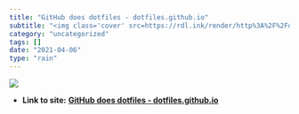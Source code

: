 ```yaml
---
title: "GitHub does dotfiles - dotfiles.github.io"
subtitle: "<img class='cover' src=https://rdl.ink/render/http%3A%2F%2Fdotfiles.github.io>"
category: "uncategorized"
tags: []
date: "2021-04-06"
type: "rain"
---
```

<img class="cover" src=https://rdl.ink/render/http%3A%2F%2Fdotfiles.github.io>


* **Link to site:** **[GitHub does dotfiles - dotfiles.github.io](http://dotfiles.github.io)**